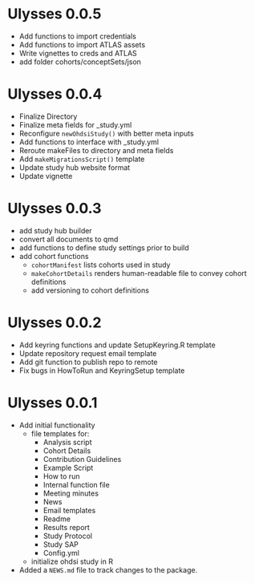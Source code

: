 Ulysses 0.0.5
=============
* Add functions to import credentials
* Add functions to import ATLAS assets
* Write vignettes to creds and ATLAS 
* add folder cohorts/conceptSets/json

Ulysses 0.0.4
=============
* Finalize Directory
* Finalize meta fields for _study.yml
* Reconfigure `newOhdsiStudy()` with better meta inputs
* Add functions to interface with _study.yml
* Reroute makeFiles to directory and meta fields
* Add `makeMigrationsScript()` template
* Update study hub website format
* Update vignette


Ulysses 0.0.3
=============

* add study hub builder
* convert all documents to qmd
* add functions to define study settings prior to build
* add cohort functions
    - `cohortManifest` lists cohorts used in study
    - `makeCohortDetails` renders human-readable file to convey cohort definitions
    - add versioning to cohort definitions

Ulysses 0.0.2
=============

* Add keyring functions and update SetupKeyring.R template
* Update repository request email template
* Add git function to publish repo to remote
* Fix bugs in HowToRun and KeyringSetup template

Ulysses 0.0.1
=============

* Add initial functionality
    * file templates for:
        - Analysis script
        - Cohort Details
        - Contribution Guidelines
        - Example Script
        - How to run
        - Internal function file
        - Meeting minutes
        - News
        - Email templates
        - Readme
        - Results report
        - Study Protocol
        - Study SAP
        - Config.yml
    * initialize ohdsi study in R
* Added a `NEWS.md` file to track changes to the package.
